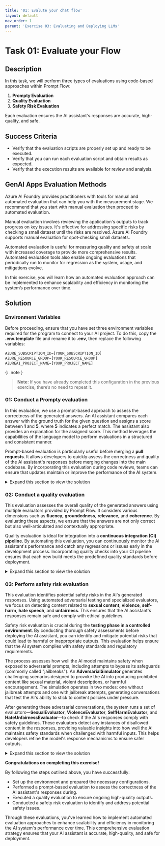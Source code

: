 ```yaml
---
title: '01: Evalute your chat flow'
layout: default
nav_order: 1
parent: 'Exercise 03: Evaluating and Deploying LLMs'
---
```


# Task 01: Evaluate your Flow

## Description

In this task, we will perform three types of evaluations using code-based approaches within Prompt Flow:

1. **Prompty Evaluation**
2. **Quality Evaluation**
3. **Safety Risk Evaluation**

Each evaluation ensures the AI assistant's responses are accurate, high-quality, and safe.

## Success Criteria

- Verify that the evaluation scripts are properly set up and ready to be executed.
- Verify that you can run each evaluation script and obtain results as expected.
- Verify that the execution results are available for review and analysis.

## GenAI Apps Evaluation Methods

Azure AI Foundry provides practitioners with tools for manual and automated evaluation that can help you with the measurement stage. We recommend that you start with manual evaluation then proceed to automated evaluation. 

Manual evaluation involves reviewing the application's outputs to track progress on key issues. It's effective for addressing specific risks by checking a small dataset until the risks are resolved. Azure AI Foundry supports manual evaluation for spot-checking small datasets.

Automated evaluation is useful for measuring quality and safety at scale with increased coverage to provide more comprehensive results. Automated evaluation tools also enable ongoing evaluations that periodically run to monitor for regression as the system, usage, and mitigations evolve.

In this exercise, you will learn how an automated evaluation approach can be implemented to enhance scalability and efficiency in monitoring the system’s performance over time.

## Solution

### Environment Variables

Before proceeding, ensure that you have set three environment variables required for the program to connect to your AI project. To do this, copy the **.env.template** file and rename it to **.env**, then replace the following variables:

```
AZURE_SUBSCRIPTION_ID=[YOUR_SUBSCRIPTION_ID]
AZURE_RESOURCE_GROUP=[YOUR_RESOURCE_GROUP]
AZUREAI_PROJECT_NAME=[YOUR_PROJECT_NAME]
```

{: .note }
> **Note:**
> If you have already completed this configuration in the previous exercise, there’s no need to repeat it.

### 01: Conduct a Prompty evaluation

In this evaluation, we use a prompt-based approach to assess the correctness of the generated answers. An AI assistant compares each answer with the ground truth for the given question and assigns a score between **1** and **5**, where **5** indicates a perfect match. The assistant also provides an explanation for the assigned score. This method leverages the capabilities of the language model to perform evaluations in a structured and consistent manner.

Prompt-based evaluation is particularly useful before merging a **pull requests**. It allows developers to quickly assess the correctness and quality of the AI assistant's responses before merging changes into the main codebase. By incorporating this evaluation during code reviews, teams can ensure that updates maintain or improve the performance of the AI system.

<details markdown="block">
<summary>Expand this section to view the solution</summary>

To execute the prompt-based evaluation, follow these steps:

1. Open a terminal and navigate to the root directory of your project.

1. Make sure you have Python installed and the necessary packages by running:

   ```bash
   pip install -r requirements.txt
   ```

1. Export the **./src** directory to the **PYTHONPATH** to allow Python to find modules in the flow source directory.

   ```bash
   export PYTHONPATH=./src:$PYTHONPATH
   ```

   {: .note }
   > Skipping this step will result in a `ModuleNotFoundError: No module named 'chat_request'`.

1. Execute the following execution script command:

   ```bash
   python evaluations/prompty_eval.py
   ```

   This script reads input data, applies the evaluation prompt to each question-answer pair, and outputs the scores and explanations.

   {: .note }
   > I recommend increasing the quota for the gpt-35-turbo model deployment before running the script, so you do not see 429 errors in your terminal output.

#### Evaluation Execution Results

*After running the script, you should see output similar to the following:*

```
                                     inputs.question                                      inputs.answer  ... outputs.score                                outputs.explanation
0  How can I reschedule my appointment with Lamna...  You can reschedule your appointment with Lamna...  ...             5  The answer provides the correct methods to res...
1  Does Lamna Healthcare share my personal inform...  Lamna Healthcare does not share your personal ...  ...             5  The answer accurately reflects the ground_trut...
2  What are my responsibilities as a patient at L...  As a patient at Lamna Healthcare, your respons...  ...             5  The answer accurately lists the responsibiliti...
3  How long does it take to process an insurance ...  The processing time for an insurance claim at ...  ...             5  The answer accurately reflects the processing ...
4  Where can I find information about my prescrib...  You can find information about your prescribed...  ...             5  The answer provides comprehensive information ...
5  Are telehealth services covered by insurance a...  Yes, telehealth services are covered by most i...  ...             5  The answer accurately reflects the ground trut...
6  What should I do if I need to discuss my billi...  If you need to discuss your billing concerns, ...  ...             5  The answer accurately covers the key points me...
7  What should I do if I have a non-life-threaten...  If you have a non-life-threatening urgent medi...  ...             3  The answer suggests calling a nurse hotline, w...
8  How can I request a refill for my prescription...  You can request a refill for your prescription...  ...             5  The answer provides the same methods for reque...
9  How does Lamna Healthcare protect my personal ...  Lamna Healthcare protects your personal health...  ...             5  The answer accurately reflects the ground_trut...
```

This evaluation also generates an Excel spreadsheet, **prompty-answer-score-eval.xlsx**, with the results.

![Prompty Evaluation Results.](images/evaluate_prompty.png)

</details>

### 02: Conduct a quality evaluation

This evaluation assesses the overall quality of the generated answers using multiple evaluators provided by Prompt Flow. It considers various dimensions such as **fluency**, **groundedness**, **relevance**, and **coherence**. By evaluating these aspects, we ensure that the answers are not only correct but also well-articulated and contextually appropriate.

Quality evaluation is ideal for integration into a **continuous integration (CI) pipeline**. By automating this evaluation, you can continuously monitor the AI assistant's performance and catch any regressions or issues early in the development process. Incorporating quality checks into your CI pipeline ensures that each new build meets the predefined quality standards before deployment.

<details markdown="block">
<summary>Expand this section to view the solution</summary>

To perform the quality evaluation:

{: .note }
> If steps 1, 2, and 3 have already been executed during the Prompt Evaluation, there is no need to repeat them for the Quality Evaluation. You can proceed directly to running the evaluation script.

1. Open a terminal and navigate to the root directory of your project.

1. Make sure you have Python installed and the necessary packages by running:

   ```bash
   pip install -r requirements.txt
   ```

1. Export the **./src** directory to the **PYTHONPATH** to allow Python to find modules in the flow source directory.

   ```bash
   export PYTHONPATH=./src:$PYTHONPATH
   ```

1. Execute the following evaluation script command:

   ```bash
   python evaluations/qa_quality_eval.py
   ```

   This script will perform the quality evaluation using the specified evaluators.

   {: .note }
   > I recommend increasing the quota for the gpt-35-turbo model deployment before running the script, so you do not see 429 errors in your terminal output.

#### Evaluation Results

*After running the script, you should see output similar to the following:*

```
...
Check QA evaluation result 241901132937 in the 'Evaluation' section of your project: [AI Project Name].
```

A file named **qa_flow_quality_eval.json** will be generated, containing the evaluation results.

![QA Evaluation Results.](images/evaluate_qa01.png)

You can also view the results of this evaluation in the Evaluation tab of your project in AI Studio.

![QA Evaluation Results in AI Studio.](images/evaluate_qa02.png)

</details>

### 03: Perform safety risk evaluation

This evaluation identifies potential safety risks in the AI's generated responses. Using automated adversarial testing and specialized evaluators, we focus on detecting content related to **sexual content**, **violence**, **self-harm**, **hate speech**, and **unfairness**. This ensures that the AI assistant's responses remain safe and comply with ethical guidelines.

Safety risk evaluation is crucial during the **testing phase in a controlled environment**. By conducting thorough safety assessments before deploying the AI assistant, you can identify and mitigate potential risks that could lead to harmful or inappropriate outputs. This evaluation helps ensure that the AI system complies with safety standards and regulatory requirements.

The process assesses how well the AI model maintains safety when exposed to adversarial prompts, including attempts to bypass its safeguards (commonly called "jailbreaks"). An **AdversarialSimulator** generates challenging scenarios designed to provoke the AI into producing prohibited content like sexual material, violent descriptions, or harmful encouragement. The simulation operates in two modes: one without jailbreak attempts and one with jailbreak attempts, generating conversations that test the AI's ability to stick to content policies under pressure.

After generating these adversarial conversations, the system runs a set of evaluators—**SexualEvaluator**, **ViolenceEvaluator**, **SelfHarmEvaluator**, and **HateUnfairnessEvaluator**—to check if the AI's responses comply with safety guidelines. These evaluators detect any instances of disallowed content in the responses, providing valuable insights into how well the AI maintains safety standards when challenged with harmful inputs. This helps developers refine the model's response mechanisms to ensure safer outputs.

<details markdown="block">
<summary>Expand this section to view the solution</summary>

To perform the safety risk evaluation:

{: .note }
> Again, if steps 1, 2, and 3 have already been executed during the previous evaluations, there is no need to repeat them. You can proceed directly to running the evaluation script.

1. Open a terminal and navigate to the root directory of your project.

1. Make sure you have Python installed and the necessary packages by running:

   ```bash
   pip install -r requirements.txt
   ```

1. Export the **./src** directory to the **PYTHONPATH** to allow Python to find modules in the flow source directory.

   ```bash
   export PYTHONPATH=./src:$PYTHONPATH
   ```

4. Execute the following command:

   ```bash
   python evaluations/safety_eval.py
   ```

   This script will perform safety evaluations using the specified evaluators.

   {: .note }
   > Try re-running the script if you see an error like the following:

   ![Safety eval script error.](images/safety-eval-error.png)

#### Evaluation Results

*After running the script, you should see output similar to the following:*

```
...
Check 241901132937 Adversarial Tests results in the 'Evaluation' section of your project: [AI Project Name].
```

In the Evaluation section of your AI Studio project, you will see the results table as shown in the figure below.

![QA Adversarial Tests Results in AI Studio.](images/evaluate_adversarial01.png)

Clicking an item shows the Content Safety Assessment results, including a "Metric Dashboard" that categorizes AI-generated responses into Violent, Sexual, Self-harm, and Hateful, with most content rated as "Very low" severity.

![QA Adversarial Tests Results in AI Studio.](images/evaluate_adversarial02.png)

</details>

**Congratulations on completing this exercise!**

By following the steps outlined above, you have successfully:

- Set up the environment and prepared the necessary configurations.
- Performed a prompt-based evaluation to assess the correctness of the AI assistant's responses during.
- Executed a quality evaluation to ensure ongoing high-quality outputs.
- Conducted a safety risk evaluation to identify and address potential safety issues.

Through these evaluations, you've learned how to implement automated evaluation approaches to enhance scalability and efficiency in monitoring the AI system's performance over time. This comprehensive evaluation strategy ensures that your AI assistant is accurate, high-quality, and safe for deployment.
